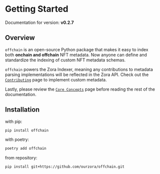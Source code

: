 # Getting Started

Documentation for version: **v0.2.7**

## Overview

`offchain` is an open-source Python package that makes it easy to index both **onchain and offchain** NFT metadata.
Now anyone can define and standardize the indexing of custom NFT metadata schemas.

`offchain` powers the Zora Indexer, meaning any contributions to metadata parsing implementations will be reflected in the Zora API.
Check out the [`Contributing`](./contributing/guidelines.md) page to implement custom metadata.

Lastly, please review the [`Core Concepts`](./concepts.md) page before reading the rest of the documentation.

## Installation

with pip:

```bash
pip install offchain
```

with poetry:

```bash
poetry add offchain
```

from repository:

```bash
pip install git+https://github.com/ourzora/offchain.git
```

<br/>
